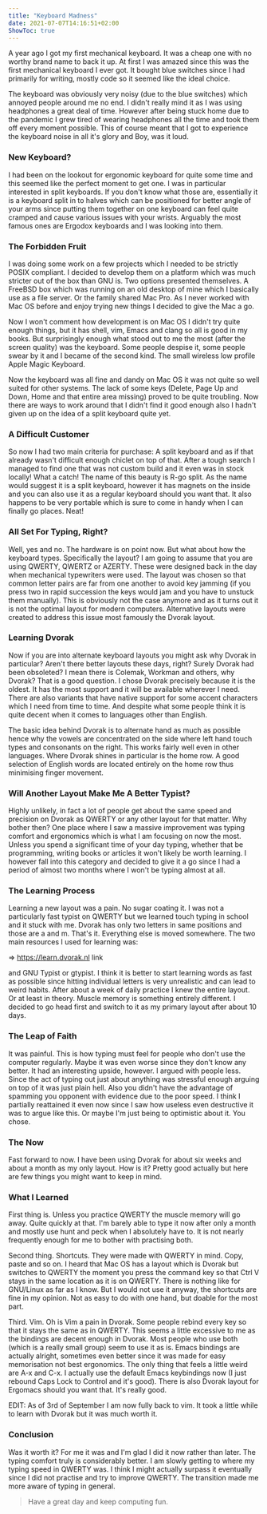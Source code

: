 ```yaml
---
title: "Keyboard Madness"
date: 2021-07-07T14:16:51+02:00
ShowToc: true
---
```

A year ago I got my first mechanical keyboard. It was a cheap one with no
worthy brand name to back it up. At first I was amazed since this was the first
mechanical keyboard I ever got. It bought blue switches since I had primarily
for writing, mostly code so it seemed like the ideal choice.

The keyboard was obviously very noisy (due to the blue switches) which annoyed
people around me no end. I didn't really mind it as I was using headphones a
great deal of time. However after being stuck home due to the pandemic I grew
tired of wearing headphones all the time and took them off every moment
possible. This of course meant that I got to experience the keyboard noise in
all it's glory and Boy, was it loud.

### New Keyboard?

I had been on the lookout for ergonomic keyboard for quite some time and this
seemed like the perfect moment to get one. I was in particular interested in
split keyboards. If you don't know what those are, essentially it is a keyboard
split in to halves which can be positioned for better angle of your arms since
putting them together on one keyboard can feel quite cramped and cause various
issues with your wrists. Arguably the most famous ones are Ergodox keyboards
and I was looking into them.

### The Forbidden Fruit

I was doing some work on a few projects which I needed to be strictly POSIX
compliant. I decided to develop them on a platform which was much stricter out
of the box than GNU is. Two options presented themselves. A FreeBSD box which
was running on an old desktop of mine which I basically use as a file server.
Or the family shared Mac Pro. As I never worked with Mac OS before and enjoy
trying new things I decided to give the Mac a go.

Now I won't comment how development is on Mac OS I didn't try quite enough
things, but it has shell, vim, Emacs and clang so all is good in my books. But
surprisingly enough what stood out to me the most (after the screen quality)
was the keyboard. Some people despise it, some people swear by it and I became
of the second kind. The small wireless low profile Apple Magic Keyboard.

Now the keyboard was all fine and dandy on Mac OS it was not quite so well
suited for other systems. The lack of some keys (Delete, Page Up and Down, Home
and that entire area missing) proved to be quite troubling. Now there are ways
to work around that I didn't find it good enough also I hadn't given up on the
idea of a split keyboard quite yet.

### A Difficult Customer

So now I had two main criteria for purchase: A split keyboard and as if that
already wasn't difficult enough chiclet on top of that. After a tough search I
managed to find one that was not custom build and it even was in stock locally!
What a catch! The name of this beauty is R-go split. As the name would suggest
it is a split keyboard, however it has magnets on the inside and you can also
use it as a regular keyboard should you want that. It also happens to be very
portable which is sure to come in handy when I can finally go places. Neat!

### All Set For Typing, Right?

Well, yes and no. The hardware is on point now. But what about how the keyboard
types. Specifically the layout? I am going to assume that you are using QWERTY,
QWERTZ or AZERTY. These were designed back in the day when mechanical
typewriters were used. The layout was chosen so that common letter pairs are
far from one another to avoid key jamming (if you press two in rapid succession
the keys would jam and you have to unstuck them manually). This is obviously
not the case anymore and as it turns out it is not the optimal layout for
modern computers.  Alternative layouts were created to address this issue most 
famously the Dvorak layout.

### Learning Dvorak

Now if you are into alternate keyboard layouts you might ask why Dvorak in
particular? Aren't there better layouts these days, right? Surely Dvorak had
been obsoleted? I mean there is Colemak, Workman and others, why Dvorak? That
is a good question. I chose Dvorak precisely because it is the oldest. It has 
the most support and it will be available wherever I need. There are also
variants that have native support for some accent characters which I need from 
time to time. And despite what some people think it is quite decent when it 
comes to languages other than English.

The basic idea behind Dvorak is to alternate hand as much as possible hence why
the vowels are concentrated on the side where left hand touch types and
consonants on the right. This works fairly well even in other languages. Where
Dvorak shines in particular is the home row. A good selection of English words
are located entirely on the home row thus minimising finger movement.

### Will Another Layout Make Me A Better Typist?

Highly unlikely, in fact a lot of people get about the same speed and precision
on Dvorak as QWERTY or any other layout for that matter. Why bother then? One
place where I saw a massive improvement was typing comfort and ergonomics which
is what I am focusing on now the most. Unless you spend a significant time of
your day typing, whether that be programming, writing books or articles it
won't likely be worth learning. I however fall into this category and decided
to give it a go since I had a period of almost two months where I won't be
typing almost at all.

### The Learning Process

Learning a new layout was a pain. No sugar coating it. I was not a particularly
fast typist on QWERTY but we learned touch typing in school and it stuck with
me. Dvorak has only two letters in same positions and those are a and m. That's
it. Everything else is moved somewhere. The two main resources I used for
learning was:

=> https://learn.dvorak.nl link

and GNU Typist or gtypist. I think it is better to start learning words as fast
as possible since hitting individual letters is very unrealistic and can lead
to weird habits. After about a week of daily practice I knew the entire layout.
Or at least in theory. Muscle memory is something entirely different. I decided
to go head first and switch to it as my primary layout after about 10 days.

### The Leap of Faith

It was painful. This is how typing must feel for people who don't use the
computer regularly. Maybe it was even worse since they don't know any better.
It had an interesting upside, however. I argued with people less. Since the act
of typing out just about anything was stressful enough arguing on top of it was
just plain hell. Also you didn't have the advantage of spamming you opponent
with evidence due to the poor speed. I think I partially reattained it even now
since I saw how useless even destructive it was to argue like this. Or maybe
I'm just being to optimistic about it. You chose.

### The Now

Fast forward to now. I have been using Dvorak for about six weeks and about a
month as my only layout. How is it? Pretty good actually but here are few
things you might want to keep in mind.

### What I Learned

First thing is. Unless you practice QWERTY the muscle memory will go away.
Quite quickly at that. I'm barely able to type it now after only a month and
mostly use hunt and peck when I absolutely have to. It is not nearly frequently
enough for me to bother with practising both.

Second thing. Shortcuts. They were made with QWERTY in mind. Copy, paste and so
on. I heard that Mac OS has a layout which is Dvorak but switches to QWERTY the
moment you press the command key so that Ctrl V stays in the same location as
it is on QWERTY. There is nothing like for GNU/Linux as far as I know. But I
would not use it anyway, the shortcuts are fine in my opinion. Not as easy to
do with one hand, but doable for the most part.

Third. Vim. Oh is Vim a pain in Dvorak. Some people rebind every key so that it
stays the same as in QWERTY. This seems a little excessive to me as the
bindings are decent enough in Dvorak. Most people who use both (which is a
really small group) seem to use it as is. Emacs bindings are actually alright,
sometimes even better since it was made for easy memorisation not best
ergonomics. The only thing that feels a little weird are A-x and C-x.
I actually use the default Emacs keybindings now (I just rebound Caps Lock to 
Control and it's good). There is also Dvorak layout for Ergomacs should you 
want that. It's really good.

EDIT: As of 3rd of September I am now fully back to vim. It took a little while
to learn with Dvorak but it was much worth it.

### Conclusion

Was it worth it? For me it was and I'm glad I did it now rather than later. The
typing comfort truly is considerably better. I am slowly getting to where my
typing speed in QWERTY was. I think I might actually surpass it eventually
since I did not practise and try to improve QWERTY. The transition made me more
aware of typing in general.

> Have a great day and keep computing fun.